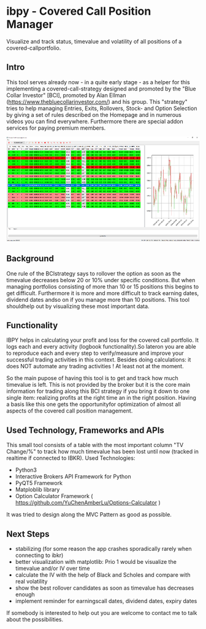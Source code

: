 # ibpy - Covered Call Position Manager 

Visualize and track status, timevalue and volatility of all positions of a covered-callportfolio. 

## Intro
This tool serves already now - in a quite early stage - as a helper for this implementing a covered-call-strategy designed and promoted by the "Blue Collar Investor" [BCI], promoted by Alan Ellman (https://www.thebluecollarinvestor.com/) and his group.
This "strategy" tries to help managing Entries, Exits, Rollovers, Stock- and Option Selection by giving a set of rules described on the Homepage and in numerous videos you can find everywhere. Furthermore there are special addon services for paying premium members.

![screenshot](screenshots/Capture.PNG)

## Background
One rule of the BCIstrategy says to rollover the option as soon as the timevalue decreases below 20 or 10% under specific conditions. But when managing portfolios consisting of more than 10 or 15 positions this begins to get difficult. Furthermore it is more and more difficult to track earning dates, dividend dates andso on if you  manage more than 10 positions. This tool shouldhelp out by visualizing these most important data.

## Functionality
IBPY helps in calculating your profit and loss for the covered call portfolio. It logs each and every activity (logbook functionality).So lateron you are able to reproduce each and every step to verify/measure and improve your successful trading activities in this context. Besides doing calculations: it does NOT automate any trading activities ! At least not at the moment.

So the main pupose of having this tool is to get and track how much timevalue is left. This is not provided by the broker but it is the core main information for trading along this BCI strategy if you bring it down to one single item: realizing profits at the right time an in the right position.
Having a basis like this one gets the opportunityfor optimization of almost all aspects of the covered call position management.

## Used Technology, Frameworks and APIs
This small tool consists of a table with the most important column "TV Change/%" to track how much timevalue has been lost until now (tracked  in realtime if connected to IBKR). 
Used Technologies:

- Python3
- Interactive Brokers API Framework for Python
- PyQT5 Framework
- Matploblib library
- Option Calculator Framework ( https://github.com/YuChenAmberLu/Options-Calculator )

It was tried to design along the MVC Pattern as good as possible.

## Next Steps
- stabilizing (for some reason the app crashes sporadically rarely when connecting to ibkr)
- better visualization with matplotlib: Prio 1 would be visualize the timevalue and/or IV over time
- calculate the IV with the help of Black and Scholes and compare with real volatility
- show the best rollover candidates as soon as timevalue has decreases enough
- implement reminder for earningscall dates, dividend dates, expiry dates

If somebody is interested to help out you are welcome to contact me to talk  about the possibilities.
